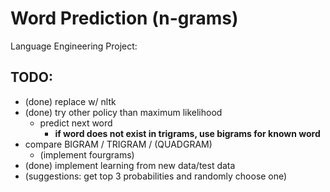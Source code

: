 # Word Prediction (n-grams)
Language Engineering Project: 

## TODO:
- (done) replace w/ nltk
- (done) try other policy than maximum likelihood
	- predict next word
		- **if word does not exist in trigrams, use bigrams for known word**
- compare BIGRAM / TRIGRAM / (QUADGRAM)
	- (implement fourgrams)
- (done) implement learning from new data/test data
- (suggestions: get top 3 probabilities and randomly choose one)
